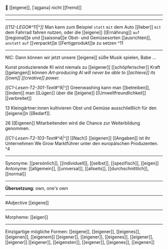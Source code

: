 💭 [[eigene]], [ˈaɪ̯ɡənə]
nicht [[fremd]]

---
---

 *[[112-LEGO#^11|^]]* Man kann zum Beispiel `statt` `mit` dem Auto [[lieber]] `mit` dem Fahrrad fahren nutzen, oder die [[eigene]] [[Ernährung]] `auf` [[regional]]e und [[saisonal]]e Obst- und Gemüsesorten [[ausrichten]], `anstatt` `auf` [[verpackt]]e [[Fertigprodukt]]e zu setzen ^11



---
NIC: Dann können wir jetzt unsere [[eigene]] süße Musik spielen, Babe …  

Kunst produzierende KI wird niemals zu [[eigener]] [[schöpferischer]] Kraft [[gelangen]] können
*Art-producing AI will never be able to [[achieve]] its [[own]] [[creative]] power.*

*[[C1-Lesen-T2-301-Text#^9|^]]* Greenwashing kann man [[betreiben]], [[indem]] man [[Lügen]] über die [[eigene]] [[Umweltfreundlichkeit]] [[verbreitet]]

13 Kleingärtner:innen kultivieren Obst und Gemüse ausschließlich für den [[eigene]]n [[Bedarf]].  

26 [[Eigenen]] Mitarbeitenden wird die Chance zur Weiterbildung genommen.  

*[[C1-Lesen-T2-103-Text#^4|^]]* [[Nach]] [[eigenen]] [[Angaben]] ist ihr Unternehmen We Grow Marktführer unter den europäischen Produzenten. ^4


---
Synonyme: [[persönlich]], [[individuell]], [[selbst]], [[spezifisch]], [[eigen]]
Antonyme: [[allgemein]], [[universal]], [[allseits]], [[durchschnittlich]], [[normal]]

---
**Übersetzung**:
own, one's own

---
#Adjective [[eigene]]

---
Morpheme:
[[eigen]]

---


Einzigartige mögliche Formen: 
[[eigene]], [[eigener]], [[eigenes]], [[eigenen]], [[eigenem]]
[[eigener]], [[eigener]], [[eigenes]], [[eigener]], [[eigener]]
[[eigener]], [[eigensten]], [[eigener]], [[eigenes]], [[eigenen]]
